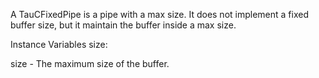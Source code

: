 A TauCFixedPipe is a pipe with a max size. It does not implement a fixed buffer size, but it maintain the buffer inside a max size.

Instance Variables
	size:		<Object>

size
	- The maximum size of the buffer.
